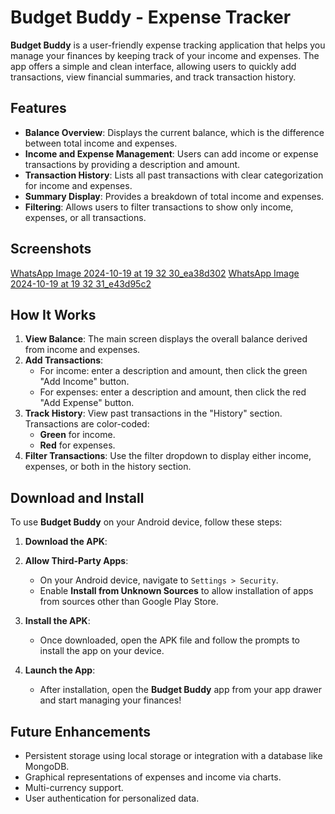 # Budget Buddy - Expense Tracker

**Budget Buddy** is a user-friendly expense tracking application that helps you manage your finances by keeping track of your income and expenses. The app offers a simple and clean interface, allowing users to quickly add transactions, view financial summaries, and track transaction history.

## Features
- **Balance Overview**: Displays the current balance, which is the difference between total income and expenses.
- **Income and Expense Management**: Users can add income or expense transactions by providing a description and amount.
- **Transaction History**: Lists all past transactions with clear categorization for income and expenses.
- **Summary Display**: Provides a breakdown of total income and expenses.
- **Filtering**: Allows users to filter transactions to show only income, expenses, or all transactions.

## Screenshots
[WhatsApp Image 2024-10-19 at 19 32 30_ea38d302](https://github.com/user-attachments/assets/992a3fef-c609-44d5-9697-b03acfb589f4)
[WhatsApp Image 2024-10-19 at 19 32 31_e43d95c2](https://github.com/user-attachments/assets/87fb2108-016a-4923-b5ad-f701adc20336)

## How It Works
1. **View Balance**: The main screen displays the overall balance derived from income and expenses.
2. **Add Transactions**:
   - For income: enter a description and amount, then click the green "Add Income" button.
   - For expenses: enter a description and amount, then click the red "Add Expense" button.
3. **Track History**: View past transactions in the "History" section. Transactions are color-coded:
   - **Green** for income.
   - **Red** for expenses.
4. **Filter Transactions**: Use the filter dropdown to display either income, expenses, or both in the history section.

## Download and Install

To use **Budget Buddy** on your Android device, follow these steps:

1. **Download the APK**:
   
2. **Allow Third-Party Apps**: 
   - On your Android device, navigate to `Settings > Security`.
   - Enable **Install from Unknown Sources** to allow installation of apps from sources other than Google Play Store.

3. **Install the APK**:
   - Once downloaded, open the APK file and follow the prompts to install the app on your device.

4. **Launch the App**:
   - After installation, open the **Budget Buddy** app from your app drawer and start managing your finances!

## Future Enhancements
- Persistent storage using local storage or integration with a database like MongoDB.
- Graphical representations of expenses and income via charts.
- Multi-currency support.
- User authentication for personalized data.
